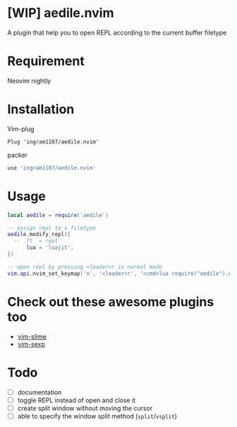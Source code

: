 # [WIP] aedile.nvim

A plugin that help you to open REPL according to the current buffer filetype

# Requirement

Neovim nightly

# Installation

Vim-plug

```vimscript
Plug 'ingram1107/aedile.nvim'
```

packer

```lua
use 'ingram1107/aedile.nvim'
```

# Usage

```lua
local aedile = require('aedile')

-- assign repl to a filetype
aedile.modify_repl({
  --  ft  = repl
      lua = 'luajit',
})

-- open repl by pressing <leader>r in normal mode
vim.api.nvim_set_keymap('n', '<leader>r', '<cmd>lua require("aedile").open_repl()<cr>')
```

# Check out these awesome plugins too
- [vim-slime](https://github.com/jpalardy/vim-slime)
- [vim-sexp](https://github.com/guns/vim-sexp)

# Todo
- [ ] documentation
- [ ] toggle REPL instead of open and close it
- [ ] create split window without moving the cursor
- [ ] able to specify the window split method (`split`/`vsplit`)
